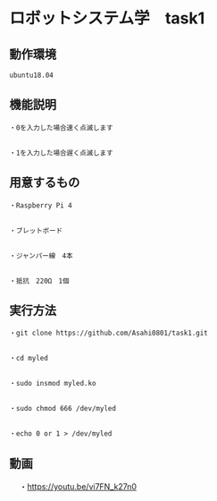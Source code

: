 # ロボットシステム学　task1


## 動作環境
    ubuntu18.04

## 機能説明


  
  
    ・0を入力した場合速く点滅します
  
  
    ・1を入力した場合遅く点滅します
  
  
  
## 用意するもの




    ・Raspberry Pi 4
 
 
    ・ブレットボード
  
  
    ・ジャンパー線　4本
  
  
    ・抵抗　220Ω　1個
  


## 実行方法


    ・git clone https://github.com/Asahi0801/task1.git
 
 
    ・cd myled
  
  
    ・sudo insmod myled.ko
  
  
    ・sudo chmod 666 /dev/myled
  
  
    ・echo 0 or 1 > /dev/myled
    
    
 ## 動画

　
    ・https://youtu.be/vi7FN_k27n0
